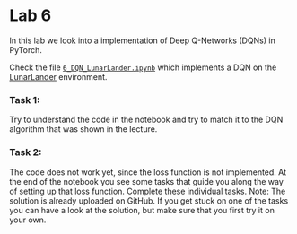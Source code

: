 # Lab 6

In this lab we look into a implementation of Deep Q-Networks (DQNs) in PyTorch.

Check the file [`6_DQN_LunarLander.ipynb`](6_DQN_LunarLander.ipynb)
which implements a DQN on the [LunarLander](https://gymnasium.farama.org/environments/box2d/lunar_lander/) environment.


### Task 1:
Try to understand the code in the notebook and try to match it to the DQN algorithm that was shown in the lecture.

### Task 2:
The code does not work yet, since the loss function is not implemented.
At the end of the notebook you see some tasks that guide you along the way of setting up that loss function. Complete these individual tasks.
Note: The solution is already uploaded on GitHub. If you get stuck on one of the tasks you can have a look at the solution, but make sure that you first try it on your own.
